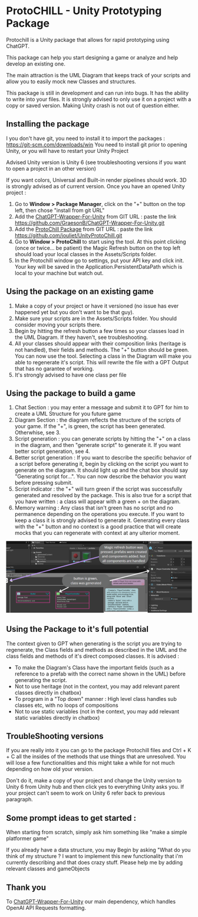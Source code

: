 # ProtoCHILL - Unity Prototyping Package 

Protochill is a Unity package that allows for rapid prototyping using ChatGPT.

This package can help you start designing a game or analyze and help develop an existing one.

The main attraction is the UML Diagram that keeps track of your scripts and allow you to easily mock new Classes and structures.

This package is still in development and can run into bugs. It has the ability to write into your files. It is strongly advised to only use it on a project with a copy or saved version. Making Unity crash is not out of question either.

## Installing the package

I you don't have git, you need to install it to import the packages :
https://git-scm.com/downloads/win
You need to install git prior to opening Unity, or you will have to restart your Unity Project 

Advised Unity version is Unity 6 (see troubleshooting versions if you want to open a project in an other version)

If you want colors, Universal and Built-in render pipelines should work. 3D is strongly advised as of current version.
Once you have an opened Unity project :
1. Go to **Window > Package Manager**, click on the "+" button on the top left, then chose "install from git URL"
2. Add the [ChatGPT-Wrapper-For-Unity](https://github.com/GraesonB/ChatGPT-Wrapper-For-Unity) from GIT URL : paste the link https://github.com/GraesonB/ChatGPT-Wrapper-For-Unity.git
3. Add the [ProtoChill Package](https://github.com/jouliet/UnityProtoChill) from GIT URL : paste the link https://github.com/jouliet/UnityProtoChill.git
4. Go to **Window > ProtoChill** to start using the tool. At this point clicking (once or twice... be patient) the Magic Refresh button on the top left should load your local classes in the Assets/Scripts folder.
5. In the Protochill window go to settings, put your API key and click init. Your key will be saved in the Application.PersistentDataPath which is local to your machine but watch out.

## Using the package on an existing game
1. Make a copy of your project or have it versioned (no issue has ever happened yet but you don't want to be that guy).
2. Make sure your scripts are in the Assets/Scripts folder. You should consider moving your scripts there.
3. Begin by hitting the refresh button a few times so your classes load in the UML Diagram. If they haven't, see troubleshooting.
4. All your classes should appear with their composition links (heritage is not handled), their fields and methods. The "+" button should be green. You can now use the tool. Selecting a class in the Diagram will make you able to regenerate it's script. This will rewrite the file with a GPT Output that has no garantee of working. 
5. It's strongly advised to have one class per file

## Using the package to build a game
1. Chat Section : you may enter a message and submit it to GPT for him to create a UML Structure for you future game
2. Diagram Section : the diagram reflects the structure of the scripts of your game. If the "+", is green, the script has been generated. Otherwhise, see 3.
3. Script generation : you can generate scripts by hitting the "+" on a class in the diagram, and then "generate script" to generate it. If you want better script generation, see 4.
4. Better script generation : If you want to describe the specific behavior of a script before generating it, begin by clicking on the script you want to generate on the diagram. It should light up and the chat box should say "Generating script for...". You can now describe the behavior you want before pressing submit.
5. Script indicator : the "+" will turn green if the script was successfully generated and resolved by the package. This is also true for a script that you have written : a class will appear with a green + on the diagram. 
6. Memory warning : Any class that isn't green has no script and no permanence depending on the operations you execute. If you want to keep a class it is strongly advised to generate it. Generating every class with the "+" button and no context is a good practice that will create mocks that you can regenerate with context at any ulterior moment.

![Almost visible magic button (click it)](./ProtochillScreen.png)

## Using the Package to it's full potential

The context given to GPT when generating is the script you are trying to regenerate, the Class fields and methods as described in the UML and the class fields and methods of it's direct composed classes. 
It is advised :
- To make the Diagram's Class have the important fields (such as a reference to a prefab with the correct name shown in the UML) before generating the script.
- Not to use heritage (not in the context, you may add relevant parent classes directly in chatbox)
- To program in a "Top down" manner : High level class handles sub classes etc, with no loops of compositions
- Not to use static variables (not in the context, you may add relevant static variables directly in chatbox)

## TroubleShooting versions 

If you are really into it you can go to the package Protochill files and Ctrl + K + C all the insides of the methods that use things that are unresolved. You will lose a few functionalities and this might take a while for not much depending on how old your version.

Don't do it, make a copy of your project and change the Unity version to Unity 6 from Unity hub and then click yes to everything Unity asks you. If your project can't seem to work on Unity 6 refer back to previous paragraph.

## Some prompt ideas to get started :

When starting from scratch, simply ask him something like "make a simple platformer game" 

If you already have a data structure, you may Begin by asking "What do you think of my structure ? I want to implement this new functionality that i'm currently describing and that does crazy stuff. Please help me by adding relevant classes and gameObjects




## Thank you

To [ChatGPT-Wrapper-For-Unity](https://github.com/GraesonB/ChatGPT-Wrapper-For-Unity) our main dependency, which handles OpenAI API Requests formatting. 